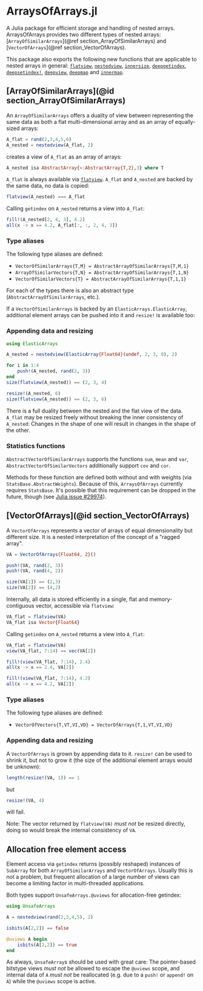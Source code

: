 # ArraysOfArrays.jl

A Julia package for efficient storage and handling of nested arrays. ArraysOfArrays provides two different types of nested arrays: [`ArrayOfSimilarArrays`](@ref section_ArrayOfSimilarArrays) and [`VectorOfArrays`](@ref section_VectorOfArrays).

This package also exports the following new functions that are applicable to nested arrays in general:
[`flatview`](@ref), [`nestedview`](@ref), [`innersize`](@ref), [`deepgetindex`](@ref), [`deepsetindex!`](@ref), [`deepview`](@ref), [`deepmap`](@ref) and [`innermap`](@ref).


## [ArrayOfSimilarArrays](@id section_ArrayOfSimilarArrays)

An `ArrayOfSimilarArrays` offers a duality of view between representing the same data as both a flat multi-dimensional array and as an array of equally-sized arrays:

```julia
A_flat = rand(2,3,4,5,6)
A_nested = nestedview(A_flat, 2)
```

creates a view of `A_flat` as an array of arrays:

```julia
A_nested isa AbstractArray{<:AbstractArray{T,2},3} where T
```

`A_flat` is always available via [`flatview`](@ref). `A_flat` and `A_nested` are backed by the same data, no data is copied:

```julia
flatview(A_nested) === A_flat
```

Calling `getindex` on `A_nested` returns a view into `A_flat`:

```julia
fill!(A_nested[2, 4, 3], 4.2)
all(x -> x == 4.2, A_flat[:, :, 2, 4, 3])
```

### Type aliases

The following type aliases are defined:

* `VectorOfSimilarArrays{T,M} = AbstractArrayOfSimilarArrays{T,M,1}`
* `ArrayOfSimilarVectors{T,N} = AbstractArrayOfSimilarArrays{T,1,N}`
* `VectorOfSimilarVectors{T} = AbstractArrayOfSimilarArrays{T,1,1}`

For each of the types there is also an abstract type (`AbstractArrayOfSimilarArrays`, etc.).

If a `VectorOfSimilarArrays` is backed by an `ElasticArrays.ElasticArray`, additional element arrays can be pushed into it and `resize!` is available too:

### Appending data and resizing

```julia
using ElasticArrays

A_nested = nestedview(ElasticArray{Float64}(undef, 2, 3, 0), 2)

for i in 1:4
    push!(A_nested, rand(2, 3))
end
size(flatview(A_nested)) == (2, 3, 4)

resize!(A_nested, 6)
size(flatview(A_nested)) == (2, 3, 6)
```

There is a full duality between the nested and the flat view of the data. `A_flat` may be resized freely without breaking the inner consistency of `A_nested`: Changes in the shape of one will result in changes in the shape of the other.

### Statistics functions

`AbstractVectorOfSimilarArrays` supports the functions `sum`, `mean` and `var`, `AbstractVectorOfSimilarVectors` additionally support `cov` and `cor`.

Methods for these function are defined both without and with weights (via `StatsBase.AbstractWeights`). Because of this, `ArraysOfArrays` currently requires `StatsBase`. It's possible that this requirement can be dropped in the future, though (see
[Julia issue #29974](https://github.com/JuliaLang/julia/issues/29974)).

## [VectorOfArrays](@id section_VectorOfArrays)

A `VectorOfArrays` represents a vector of arrays of equal dimensionality but different size. It is a nested interpretation of the concept of a "ragged array".

```julia
VA = VectorOfArrays{Float64, 2}()

push!(VA, rand(2, 3))
push!(VA, rand(4, 2))

size(VA[1]) == (2,3)
size(VA[2]) == (4,2)
```

Internally, all data is stored efficiently in a single, flat and memory-contiguous vector, accessible via `flatview`:

```julia
VA_flat = flatview(VA)
VA_flat isa Vector{Float64}
```

Calling `getindex` on `A_nested` returns a view into `A_flat`:

```julia
VA_flat = flatview(VA)
view(VA_flat, 7:14) == vec(VA[2])

fill!(view(VA_flat, 7:14), 2.4)
all(x -> x == 2.4, VA[2])

fill!(view(VA_flat, 7:14), 4.2)
all(x -> x == 4.2, VA[2])
```

### Type aliases
The following type aliases are defined:

* `VectorOfVectors{T,VT,VI,VD} = VectorOfArrays{T,1,VT,VI,VD}`

### Appending data and resizing

A `VectorOfArrays` is grown by appending data to it. `resize!` can be used to shrink it, but not to grow it (the size of the additional element arrays would be unknown):

```julia
length(resize!(VA, 1)) == 1
```

but

```julia
resize!(VA, 4)
```

will fail.

Note: The vector returned by `flatview(VA)` *must not* be resized directly, doing so would break the internal consistency of `VA`.


## Allocation free element access

Element access via `getindex` returns (possibly reshaped) instances of `SubArray` for both `ArrayOfSimilarArrays` and `VectorOfArrays`. Usually this is not a problem, but frequent allocation of a large number of views can become a limiting factor in multi-threaded applications.

Both types support `UnsafeArrays.@uviews` for allocation-free getindex:

```julia
using UnsafeArrays

A = nestedview(rand(2,3,4,5), 2)

isbits(A[2,2]) == false

@uviews A begin
    isbits(A[2,2]) == true
end
```

As always, `UnsafeArray`s should be used with great care: The pointer-based bitstype
views *must not* be allowed to escape the `@uviews` scope, and internal data of `A` *must not* be reallocated (e.g. due to a `push!` or `append!` on `A`) while the `@uviews` scope is active.

